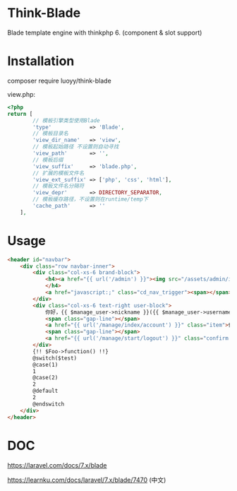# Think-Blade
Blade template engine with thinkphp 6. (component & slot support)

# Installation
composer require luoyy/think-blade

view.php:

```php
<?php
return [
        // 模板引擎类型使用Blade
        'type'            => 'Blade',
        // 模板目录名
        'view_dir_name'   => 'view',
        // 模板起始路径 不设置则自动寻找
        'view_path'       => '',
        // 模板后缀
        'view_suffix'     => 'blade.php',
        // 扩展的模板文件名
        'view_ext_suffix' => ['php', 'css', 'html'],
        // 模板文件名分隔符
        'view_depr'       => DIRECTORY_SEPARATOR,
        // 模板缓存路径，不设置则在runtime/temp下
        'cache_path'      => ''
    ],
```

# Usage
```html
<header id="navbar">
	<div class="row navbar-inner">
		<div class="col-xs-6 brand-block">
			<h4><a href="{{ url('/admin') }}"><img src="/assets/admin/images/logo.png"></a> · 管理后台
			</h4>
			<a href="javascript:;" class="cd_nav_trigger"><span></span></a>
		</div>
		<div class="col-xs-6 text-right user-block">
			你好，{{ $manage_user->nickname }}({{ $manage_user->username }})
			<span class="gap-line"></span>
			<a href="{{ url('/manage/index/account') }}" class="item">修改资料</a>
			<span class="gap-line"></span>
			<a href="{{ url('/manage/start/logout') }}" class="confirm item" title="确认要退出吗？">退出</a>
		</div>
        {!! $Foo->function() !!}
        @switch($test)
        @case(1)
        1
        @case(2)
        2
        @default
        2
        @endswitch
	</div>
</header>
```

# DOC

https://laravel.com/docs/7.x/blade

https://learnku.com/docs/laravel/7.x/blade/7470 (中文)
